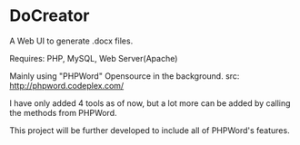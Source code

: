 DoCreator
=========

A Web UI to generate .docx files.

Requires: PHP, MySQL, Web Server(Apache)

Mainly using "PHPWord" Opensource in the background. src: http://phpword.codeplex.com/

I have only added 4 tools as of now, but a lot more can be added by calling the methods from PHPWord.

This project will be further developed to include all of PHPWord's features.
